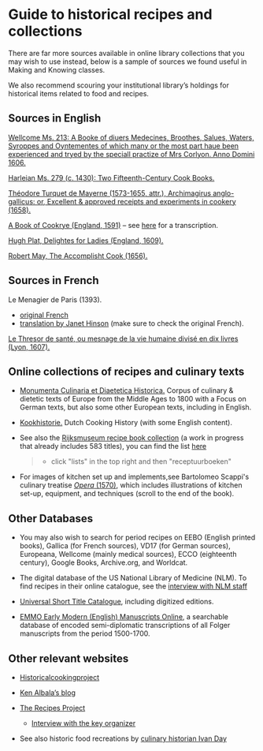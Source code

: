 #  Guide to historical recipes and collections

There are far more sources available in online library collections that
you may wish to use instead, below is a sample of sources we found
useful in Making and Knowing classes.

We also recommend scouring your institutional library’s holdings for
historical items related to food and recipes.

## Sources in English

[Wellcome Ms. 213: A Booke of diuers
Medecines, Broothes, Salues, Waters, Syroppes and Oyntementes of which many or the
most part haue been experienced and tryed by the speciall practize of
Mrs Corlyon. Anno Domini 1606.](https://wellcomecollection.org/works/u3w8qbrt/items?canvas=30)

[Harleian Ms. 279 (c. 1430): Two Fifteenth-Century Cook
Books.](https://archive.org/stream/twofifteenthcent00austuoft#page/n7/mode/2up)

[Théodore Turquet de Mayerne (1573-1655, attr.), Archimagirus
anglo-gallicus: or, Excellent & approved receipts and experiments in
cookery (1658).](https://www.google.com/books/edition/Archimagirus_Anglo_Gallicus_or_excellent/EI9mAAAAcAAJ?hl=en&gbpv=1&dq=mayerne%20archimagirus&pg=PP7&printsec=frontcover)

[A Book of Cookrye (England, 1591)](http://digital.library.leeds.ac.uk/6320/) – see [here](http://jducoeur.org/Cookbook/Cookrye.html) for a transcription.

[Hugh Plat, Delightes for Ladies (England, 1609).](https://www.google.com/books/edition/Delightes_for_Ladies_to_adorne_their_Per/wFNpAAAAcAAJ?hl=en&gbpv=1&dq=hugh%20plat%20delightes%20for%20ladies&pg=PA1&printsec=frontcover)

[Robert May, The Accomplisht Cook (1656).](https://www.google.com/books/edition/The_Accomplisht_Cook_Or_The_Art_and_Myst/7dhopy-AJ98C?hl=en&gbpv=1&dq=may%20the%20accomplisht%20cook&pg=PP7&printsec=frontcover)

## Sources in French

Le Menagier de Paris (1393). 
- [original French](https://archive.org/details/lemnagierdepari03renagoog)
- [translation by Janet Hinson](http://www.daviddfriedman.com/Medieval/Cookbooks/Menagier/Menagier.html#BEVERAGES%20FOR%20INVALIDS) (make sure to check the original French).

[Le Thresor de santé, ou mesnage de la vie humaine divisé en dix
livres (Lyon, 1607).](http://www.biusante.parisdescartes.fr/histoire/medica/resultats/index.php?cote=39201&do=chapitre)

## Online collections of recipes and culinary texts

-   [Monumenta Culinaria et Diaetetica Historica.](https://www.uni-giessen.de/de/fbz/fb05/germanistik/absprache/sprachverwendung/gloning/kobu.htm)
Corpus of culinary & dietetic texts of Europe from the Middle Ages to 1800 with a Focus on German texts, but also some other European texts, including in English.

-   [Kookhistorie.](http://www.kookhistorie.nl/index.htm) Dutch Cooking History (with some English content).

-   See also the [Rijksmuseum recipe book collection](http://library.rijksmuseum.nl/cgi-bin/koha/opac-shelves.pl?viewshelf=135&sortfield=) (a work in progress that already includes 583 titles), you can find the list [here](http://library.rijksmuseum.nl/cgi-bin/koha/opac-shelves.pl?viewshelf=135&sortfield=)   
    > - click "lists" in the top right and then "receptuurboeken"

-   For images of kitchen set up and implements,see Bartolomeo Scappi's culinary treatise [*Opera* (1570)](https://archive.org/stream/operavenetiascap00scap#page/n935/mode/thumb), which includes illustrations of kitchen set-up, equipment, and techniques (scroll to the end of the book).

## Other Databases

-   You may also wish to search for period recipes on EEBO (English printed books), Gallica (for French sources), VD17 (for German sources), Europeana, Wellcome (mainly medical sources), ECCO (eighteenth century), Google Books, Archive.org, and Worldcat.

-   The digital database of the US National Library of Medicine (NLM). To find recipes in their online catalogue, see the [interview with NLM staff](http://recipes.hypotheses.org/category/food-and-drink)

-   [Universal Short Title Catalogue](http://www.ustc.ac.uk/), including digitized editions.

-   [EMMO Early Modern (English) Manuscripts Online](http://collation.folger.edu/2013/11/emmo-early-modern-manuscripts-online/), a searchable database of encoded semi-diplomatic transcriptions of all Folger manuscripts from the period 1500-1700. 

## Other relevant websites

-   [Historicalcookingproject](http://www.historicalcookingproject.com/)

-   [Ken Albala’s blog](http://kenalbala.blogspot.nl/)

-   [The Recipes Project](https://recipes.hypotheses.org/)

    -   [Interview with the key organizer](http://recipes.hypotheses.org/3216)

-   See also historic food recreations by [culinary historian Ivan Day](http://foodhistorjottings.blogspot.com/)
